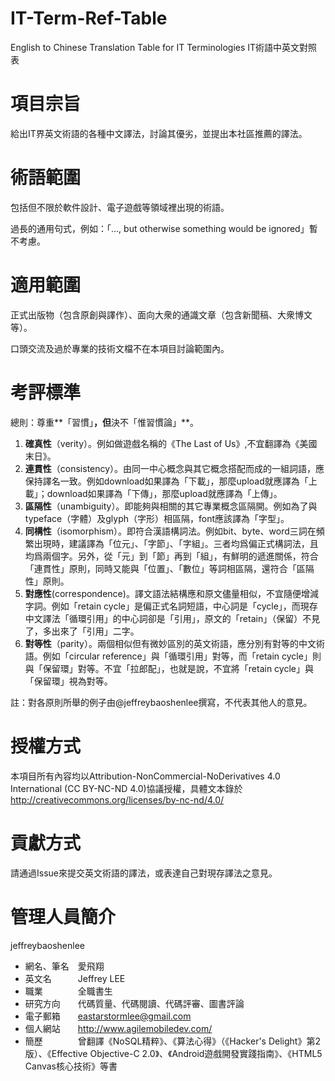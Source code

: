 IT-Term-Ref-Table
=================

English to Chinese Translation Table for IT Terminologies
IT術語中英文對照表


項目宗旨
=========

給出IT界英文術語的各種中文譯法，討論其優劣，並提出本社區推薦的譯法。


術語範圍
========

包括但不限於軟件設計、電子遊戲等領域裡出現的術語。

過長的通用句式，例如：「..., but otherwise something would be ignored」暫不考慮。


適用範圍
========

正式出版物（包含原創與譯作）、面向大衆的通識文章（包含新聞稿、大衆博文等）。

口頭交流及過於專業的技術文檔不在本項目討論範圍內。


考評標準
========

總則：尊重**「習慣」**，但**決不「惟習慣論」**。

1. **確真性**（verity）。例如做遊戲名稱的《The Last of Us》,不宜翻譯為《美國末日》。
2. **連貫性**（consistency）。由同一中心概念與其它概念搭配而成的一組詞語，應保持譯名一致。例如download如果譯為「下載」，那麼upload就應譯為「上載」；download如果譯為「下傳」，那麼upload就應譯為「上傳」。
3. **區隔性**（unambiguity）。即能夠與相關的其它專業概念區隔開。例如為了與typeface（字體）及glyph（字形）相區隔，font應該譯為「字型」。
4. **同構性**（isomorphism）。即符合漢語構詞法。例如bit、byte、word三詞在頻繁出現時，建議譯為「位元」、「字節」、「字組」。三者均爲偏正式構詞法，且均爲兩個字。另外，從「元」到「節」再到「組」，有鮮明的遞進關係，符合「連貫性」原則，同時又能與「位置」、「數位」等詞相區隔，還符合「區隔性」原則。
5. **對應性**(correspondence)。譯文語法結構應和原文儘量相似，不宜隨便增減字詞。例如「retain cycle」是偏正式名詞短語，中心詞是「cycle」，而現存中文譯法「循環引用」的中心詞卻是「引用」，原文的「retain」（保留）不見了，多出來了「引用」二字。
6. **對等性**（parity）。兩個相似但有微妙區別的英文術語，應分別有對等的中文術語。例如「circular reference」與「循環引用」對等，而「retain cycle」則與「保留環」對等。不宜「拉郎配」，也就是說，不宜將「retain cycle」與「保留環」視為對等。

註：對各原則所舉的例子由@jeffreybaoshenlee撰寫，不代表其他人的意見。


授權方式
========

本項目所有內容均以Attribution-NonCommercial-NoDerivatives 4.0 International (CC BY-NC-ND 4.0)協議授權，具體文本錄於 http://creativecommons.org/licenses/by-nc-nd/4.0/


貢獻方式
========

請通過Issue來提交英文術語的譯法，或表達自己對現存譯法之意見。


管理人員簡介
============

jeffreybaoshenlee

* 網名、筆名　愛飛翔
* 英文名　　　Jeffrey LEE
* 職業　　　　全職書生
* 研究方向　　代碼質量、代碼閱讀、代碼評審、圖書評論
* 電子郵箱　　eastarstormlee@gmail.com
* 個人網站　　http://www.agilemobiledev.com/
* 簡歷　　　　曾翻譯《NoSQL精粹》、《算法心得》（《Hacker's Delight》第2版）、《Effective Objective-C 2.0》、《Android遊戲開發實踐指南》、《HTML5 Canvas核心技術》等書

